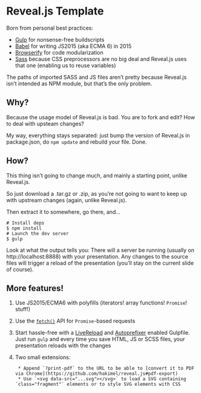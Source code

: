 Reveal.js Template
==================

Born from personal best practices:

* [Gulp](http://gulpjs.com/) for nonsense-free buildscripts
* [Babel](https://babeljs.io/) for writing JS2015 (aka ECMA 6) in 2015
* [Browserify](http://browserify.org/) for code modularization
* [Sass](http://sass-lang.com/) because CSS preprocessors are no big deal and Reveal.js uses that one (enabling us to reuse variables)

The paths of imported SASS and JS files aren’t pretty because Reveal.js isn’t intended as NPM module, but that’s the only problem.

Why?
----

Because the usage model of Reveal.js is bad. You are to fork and edit? How to deal with upsteam changes?

My way, everything stays separated: just bump the version of Reveal.js in package.json, do `npm update` and rebuild your file. Done.

How?
----

This thing isn’t going to change much, and mainly a starting point, unlike Reveal.js.

So just download a .tar.gz or .zip, as you’re not going to want to keep up with upstream changes (again, unlike Reveal.js).

Then extract it to somewhere, go there, and…

```console
# Install deps
$ npm install
# Launch the dev server
$ gulp
```

Look at what the output tells you: There will a server be running (usually on http://localhost:8888) with your presentation. Any changes to the source files will trigger a reload of the presentation (you’ll stay on the current slide of course).

More features!
--------------

1. Use JS2015/ECMA6 with polyfills (iterators! array functions! `Promise`! stuff!)
2. Use the [`fetch()`](https://developer.mozilla.org/en-US/docs/Web/API/GlobalFetch/fetch) API for `Promise`-based requests
3. Start hassle-free with a [LiveReload](http://livereload.com/) and [Autoprefixer](https://github.com/postcss/autoprefixer#autoprefixer-) enabled Gulpfile. Just run `gulp` and every time you save HTML, JS or SCSS files, your presentation reloads with the changes
4. Two small extensions:

		* Append `?print-pdf` to the URL to be able to [convert it to PDF via Chrome](https://github.com/hakimel/reveal.js#pdf-export)
		* Use `<svg data-src="...svg"></svg>` to load a SVG containing `class="fragment"` elements or to style SVG elements with CSS
